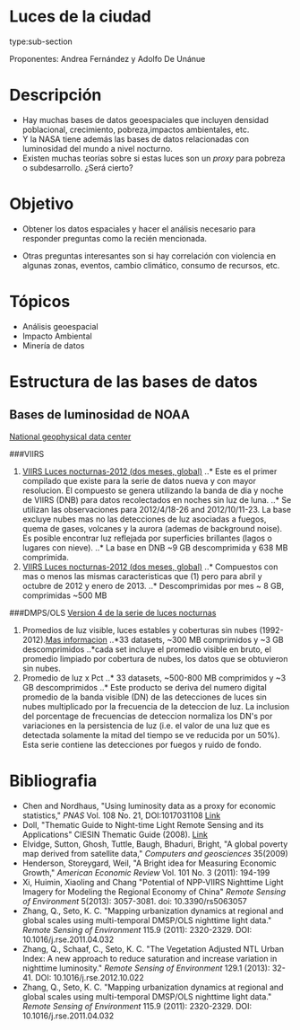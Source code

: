 Luces de la ciudad
================================================================================
type:sub-section

Proponentes: Andrea Fernández y Adolfo De Unánue


Descripción
================================================================================

- Hay muchas bases de datos geoespaciales que incluyen densidad poblacional, 
crecimiento, pobreza,impactos ambientales, etc.
- Y la NASA tiene además las bases de datos relacionadas con luminosidad del mundo a nivel nocturno.
- Existen muchas teorías sobre si estas luces son un *proxy* para pobreza o subdesarrollo.
¿Será cierto?

Objetivo
================================================================================

- Obtener los datos espaciales y hacer el análisis necesario para responder preguntas como la recién mencionada.

- Otras preguntas interesantes son si hay correlación con violencia en algunas zonas, eventos, cambio climático, consumo de recursos, etc.


Tópicos
================================================================================

- Análisis geoespacial
- Impacto Ambiental
- Minería de datos

Estructura de las bases de datos
================================================================================

## Bases de luminosidad de NOAA

[National geophysical data center](http://ngdc.noaa.gov/eog/download.html "NOAA Data Download")

###VIIRS
1. [VIIRS Luces nocturnas-2012 (dos meses, global)](http://ngdc.noaa.gov/eog/viirs/download_viirs_ntl.html)
..* Este es el primer compilado que existe para la serie de datos nueva y con mayor resolucion. El compuesto se genera utilizando la banda de dia y noche de VIIRS (DNB) para datos recolectados en noches sin luz de luna. 
..* Se utilizan las observaciones para 2012/4/18-26 and 2012/10/11-23. La base excluye nubes mas no las detecciones de luz asociadas a fuegos, quema de gases, volcanes y la aurora (ademas de background noise). Es posible encontrar luz reflejada por superficies brillantes (lagos o lugares con nieve). 
..* La base en DNB ~9 GB  descomprimida y 638 MB comprimida.
2. [VIIRS Luces nocturnas-2012 (dos meses, global)](http://ngdc.noaa.gov/eog/viirs/download_viirs_monthly.html)
..* Compuestos con mas o menos las mismas caracteristicas que (1) pero para abril y octubre de 2012 y enero de 2013.
..* Descomprimidas por mes ~ 8 GB, comprimidas ~500 MB

###DMPS/OLS
[Version 4 de la serie de luces nocturnas](http://ngdc.noaa.gov/eog/dmsp/downloadV4composites.html "DMPS-OLS nighttime lights time series")

1. Promedios de luz visible, luces estables y coberturas sin nubes (1992-2012).[Mas informacion](http://ngdc.noaa.gov/eog/gcv4_readme.txt)
..*33 datasets, ~300 MB comprimidos y ~3 GB descomprimidos
..*cada set incluye el promedio visible en bruto, el promedio limpiado por cobertura de nubes, los datos que se obtuvieron sin nubes.
2. Promedio de luz x Pct
..* 33 datasets, ~500-800 MB comprimidos y ~3 GB descomprimidos 
..* Este producto se deriva del numero digital promedio de la banda visible (DN) de las detecciones de luces sin nubes multiplicado por la frecuencia de la deteccion de luz. La inclusion del porcentage de frecuencias de deteccion normaliza los DN's por variaciones en la persistencia de luz (i.e. el valor de una luz que es detectada solamente la mitad del tiempo se ve reducida por un 50%). Esta serie contiene las detecciones por fuegos y ruido de fondo.

Bibliografia
================================================================================

- Chen and Nordhaus, "Using luminosity data as a proxy for economic statistics," *PNAS*  Vol. 108 No. 21, DOI:1017031108 [Link](http://www.pnas.org/content/108/21/8589.full#ref-13)
- Doll, "Thematic Guide to Night-time Light Remote Sensing and its Applications" CIESIN Thematic Guide (2008). [Link](http://wwwgateway.ciesin.org/binaries/web/sedac/thematic-guides/ciesin_nl_tg.pdf)
- Elvidge, Sutton, Ghosh, Tuttle, Baugh, Bhaduri, Bright, "A global poverty map derived from satellite data," *Computers and geosciences* 35(2009) 
- Henderson, Storeygard, Weil, "A Bright idea for Measuring Economic Growth," *American Economic Review* Vol. 101 No. 3 (2011): 194-199
- Xi, Huimin, Xiaoling and Chang "Potential of NPP-VIIRS Nighttime Light Imagery for Modeling the Regional Economy of China" *Remote Sensing of Environment* 5(2013): 3057-3081. doi: 10.3390/rs5063057
- Zhang, Q., Seto, K. C. "Mapping urbanization dynamics at regional and global scales using multi-temporal DMSP/OLS nighttime light data." *Remote Sensing of Environment* 115.9 (2011): 2320-2329. DOI: 10.1016/j.rse.2011.04.032
- Zhang, Q., Schaaf, C., Seto, K. C. "The Vegetation Adjusted NTL Urban Index: A new approach to reduce saturation and increase variation in nighttime luminosity." *Remote Sensing of Environment* 129.1 (2013): 32-41. DOI: 10.1016/j.rse.2012.10.022
- Zhang, Q., Seto, K. C. "Mapping urbanization dynamics at regional and global scales using multi-temporal DMSP/OLS nighttime light data." *Remote Sensing of Environment* 115.9 (2011): 2320-2329. DOI: 10.1016/j.rse.2011.04.032
